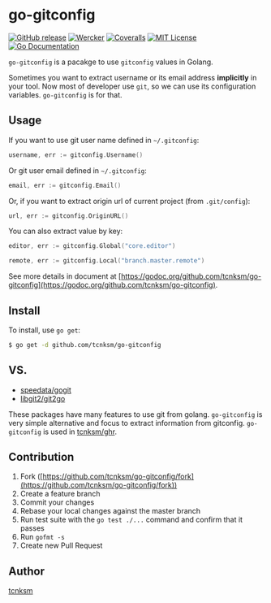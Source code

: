 go-gitconfig 
====

[![GitHub release](http://img.shields.io/github/release/tcnksm/go-gitconfig.svg?style=flat-square)][release]
[![Wercker](http://img.shields.io/wercker/ci/544ee33aea87f6374f001483.svg?style=flat-square)][wercker]
[![Coveralls](http://img.shields.io/coveralls/tcnksm/go-gitconfig.svg?style=flat-square)][coveralls]
[![MIT License](http://img.shields.io/badge/license-MIT-blue.svg?style=flat-square)][license]
[![Go Documentation](http://img.shields.io/badge/go-documentation-blue.svg?style=flat-square)][godocs]

[release]: https://github.com/tcnksm/go-gitconfig/releases
[wercker]: https://app.wercker.com/project/bykey/89c5a6e50a0daceec971ff5ce210164a
[coveralls]: https://coveralls.io/r/tcnksm/go-gitconfig
[license]: https://github.com/tcnksm/go-gitconfig/blob/master/LICENSE
[godocs]: http://godoc.org/github.com/tcnksm/go-gitconfig


`go-gitconfig` is a pacakge to use `gitconfig` values in Golang.

Sometimes you want to extract username or its email address **implicitly** in your tool.
Now most of developer use `git`, so we can use its configuration variables. `go-gitconfig` is for that.

## Usage

If you want to use git user name defined in `~/.gitconfig`: 

```go
username, err := gitconfig.Username()
```

Or git user email defined in `~/.gitconfig`: 

```go
email, err := gitconfig.Email()
```

Or, if you want to extract origin url of current project (from `.git/config`):

```go
url, err := gitconfig.OriginURL()
```

You can also extract value by key:

```go
editor, err := gitconfig.Global("core.editor")
```

```go
remote, err := gitconfig.Local("branch.master.remote")
```

See more details in document at [https://godoc.org/github.com/tcnksm/go-gitconfig](https://godoc.org/github.com/tcnksm/go-gitconfig). 

## Install

To install, use `go get`:

```bash
$ go get -d github.com/tcnksm/go-gitconfig
```

## VS.

- [speedata/gogit](https://github.com/speedata/gogit)
- [libgit2/git2go](https://github.com/libgit2/git2go)

These packages have many features to use git from golang. `go-gitconfig` is very simple alternative and focus to extract information from gitconfig. `go-gitconfig` is used in [tcnksm/ghr](https://github.com/tcnksm/ghr). 

## Contribution

1. Fork ([https://github.com/tcnksm/go-gitconfig/fork](https://github.com/tcnksm/go-gitconfig/fork))
1. Create a feature branch
1. Commit your changes
1. Rebase your local changes against the master branch
1. Run test suite with the `go test ./...` command and confirm that it passes
1. Run `gofmt -s`
1. Create new Pull Request

## Author

[tcnksm](https://github.com/tcnksm)
